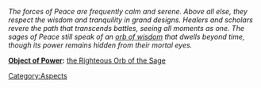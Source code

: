 *The forces of Peace are frequently calm and serene. Above all else,
they respect the wisdom and tranquility in grand designs. Healers and
scholars revere the path that transcends battles, seeing all moments as
one. The sages of Peace still speak of an [orb of
wisdom](the_Righteous_Orb_of_the_Sage.md "wikilink") that dwells beyond
time, though its power remains hidden from their mortal eyes.*

**[ Object of Power](:Category:Objects_of_Power.md "wikilink"):** [the
Righteous Orb of the Sage](the_Righteous_Orb_of_the_Sage "wikilink")

[Category:Aspects](Category:Aspects "wikilink")
